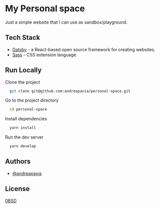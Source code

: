 # My Personal space

Just a simple website that I can use as sandbox/playground.

## Tech Stack

-   [Gatsby](https://www.gatsbyjs.com/) - a React-based open source framework for creating websites.
-   [Sass](https://sass-lang.com/) - CSS extension language.

## Run Locally

Clone the project

```bash
  git clone git@github.com:andreapavia/personal-space.git
```

Go to the project directory

```bash
  cd personal-space
```

Install dependencies

```bash
  yarn install
```

Run the dev server

```bash
  yarn develop
```

## Authors

-   [@andreapavia](https://github.com/andreapavia)

## License

[0BSD](https://opensource.org/license/0bsd/)
